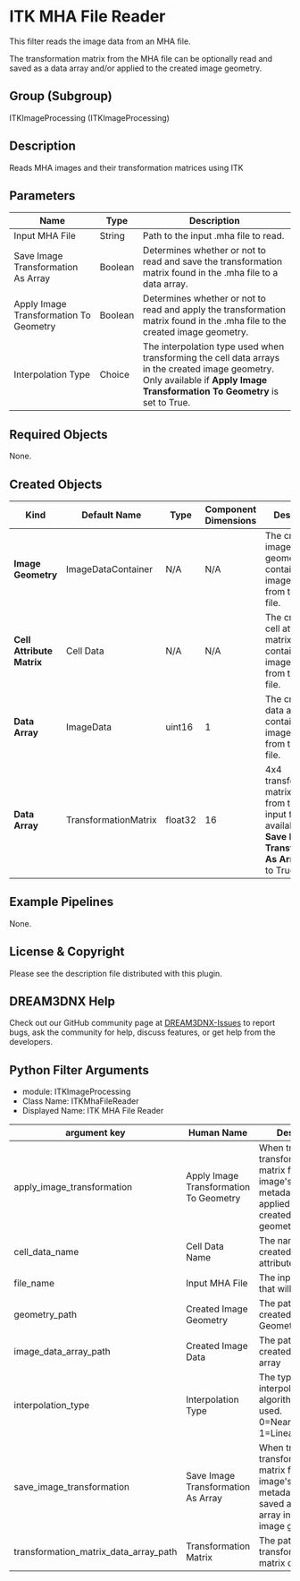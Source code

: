 # ITK MHA File Reader

This filter reads the image data from an MHA file.

The transformation matrix from the MHA file can be optionally read and saved as a data array and/or applied to the created image geometry.

## Group (Subgroup) ##

ITKImageProcessing (ITKImageProcessing)

## Description ##

Reads MHA images and their transformation matrices using ITK

## Parameters ##

| Name             | Type | Description |
|------------------|------|-------------|
| Input MHA File | String | Path to the input .mha file to read. |
| Save Image Transformation As Array | Boolean | Determines whether or not to read and save the transformation matrix found in the .mha file to a data array. |
| Apply Image Transformation To Geometry | Boolean | Determines whether or not to read and apply the transformation matrix found in the .mha file to the created image geometry. |
| Interpolation Type | Choice | The interpolation type used when transforming the cell data arrays in the created image geometry. Only available if **Apply Image Transformation To Geometry** is set to True.|

## Required Objects ##

None.

## Created Objects ##

| Kind | Default Name | Type | Component Dimensions | Description |
|------|--------------|------|----------------------|-------------|
| **Image Geometry** | ImageDataContainer | N/A | N/A | The created image geometry that contains the image data from the .mha file. |
| **Cell Attribute Matrix** | Cell Data | N/A | N/A | The created cell attribute matrix that contains the image data from the .mha file. |
| **Data Array** | ImageData | uint16 | 1 | The created data array that contains the image data from the .mha file. |
| **Data Array** | TransformationMatrix | float32 | 16 | 4x4 transformation matrix read from the .mha input file. Only available if **Save Image Transformation As Array** is set to True. |

## Example Pipelines ##

None.

## License & Copyright ##

Please see the description file distributed with this plugin.

## DREAM3DNX Help

Check out our GitHub community page at [DREAM3DNX-Issues](https://github.com/BlueQuartzSoftware/DREAM3DNX-Issues) to report bugs, ask the community for help, discuss features, or get help from the developers.

## Python Filter Arguments

+ module: ITKImageProcessing
+ Class Name: ITKMhaFileReader
+ Displayed Name: ITK MHA File Reader

| argument key | Human Name | Description | Parameter Type |
|--------------|------------|-------------|----------------|
| apply_image_transformation | Apply Image Transformation To Geometry | When true, the transformation matrix found in the image's header metadata will be applied to the created image geometry. | complex.BoolParameter |
| cell_data_name | Cell Data Name | The name of the created cell attribute matrix | complex.DataObjectNameParameter |
| file_name | Input MHA File | The input .mha file that will be read. | complex.FileSystemPathParameter |
| geometry_path | Created Image Geometry | The path to the created Image Geometry | complex.DataGroupCreationParameter |
| image_data_array_path | Created Image Data | The path to the created image data array | complex.ArrayCreationParameter |
| interpolation_type | Interpolation Type | The type of interpolation algorithm that is used. 0=NearestNeighbor, 1=Linear | complex.ChoicesParameter |
| save_image_transformation | Save Image Transformation As Array | When true, the transformation matrix found in the image's header metadata will be saved as a data array in the created image geometry. | complex.BoolParameter |
| transformation_matrix_data_array_path | Transformation Matrix | The path to the transformation matrix data array | complex.ArrayCreationParameter |

